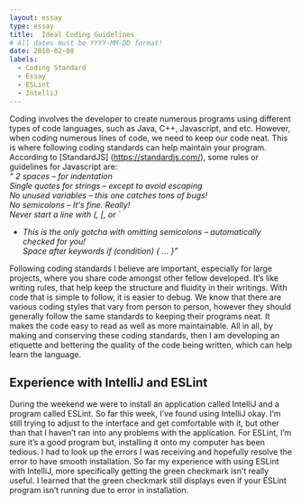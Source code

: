 ```yaml
---
layout: essay
type: essay
title:  Ideal Coding Guidelines
# All dates must be YYYY-MM-DD format!
date: 2018-02-08
labels:
  - Coding Standard
  - Essay
  - ESLint
  - IntelliJ
---
```


Coding involves the developer to create numerous programs using different types of code languages, such as Java, C++, Javascript, and etc. However, when coding numerous lines of code, we need to keep our code neat. This is where following coding standards can help maintain your program. According to [StandardJS] (https://standardjs.com/), some rules or guidelines for Javascript are:  
<i> “ 2 spaces – for indentation  
Single quotes for strings – except to avoid escaping  
No unused variables – this one catches tons of bugs!  
No semicolons – It's fine. Really!  
Never start a line with (, [, or `  
* This is the only gotcha with omitting semicolons – automatically checked for you!  
Space after keywords if (condition) { ... }”</i>

Following coding standards I believe are important, especially for large projects, where you share code amongst other fellow developed. It’s like writing rules, that help keep the structure and fluidity in their writings. With code that is simple to follow, it is easier to debug. We know that there are various coding styles that vary from person to person, however they should generally follow the same standards to keeping their programs neat. It makes the code easy to read as well as more maintainable. All in all, by making and conserving these coding standards, then I am developing an etiquette and bettering the quality of the code being written, which can help learn the language.

## Experience with IntelliJ and ESLint

During the weekend we were to install an application called IntelliJ and a program called ESLint. So far this week, I’ve found using IntelliJ okay. I’m still trying to adjust to the interface and get comfortable with it, but other than that I haven’t ran into any problems with the application. For ESLint, I’m sure it’s a good program but, installing it onto my computer has been tedious. I had to look up the errors I was receiving and hopefully resolve the error to have smooth installation. So far my experience with using ESLint with IntelliJ, more specifically getting the green checkmark isn’t really useful. I learned that the green checkmark still displays even if your ESLint program isn’t running due to error in installation. 


